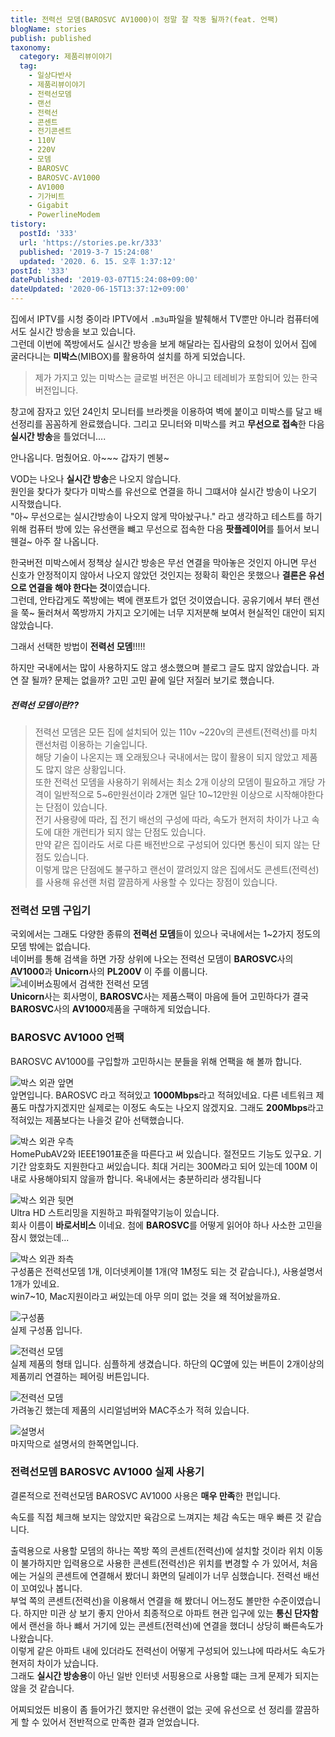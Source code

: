 ```yaml
---
title: 전력선 모뎀(BAROSVC AV1000)이 정말 잘 작동 될까?(feat. 언팩)
blogName: stories
publish: published
taxonomy:
  category: 제품리뷰이야기
  tag:
    - 일상다반사
    - 제품리뷰이야기
    - 전력선모뎀
    - 랜선
    - 전력선
    - 콘센트
    - 전기콘센트
    - 110V
    - 220V
    - 모뎀
    - BAROSVC
    - BAROSVC-AV1000
    - AV1000
    - 기가비트
    - Gigabit
    - PowerlineModem
tistory:
  postId: '333'
  url: 'https://stories.pe.kr/333'
  published: '2019-3-7 15:24:08'
  updated: '2020. 6. 15. 오후 1:37:12'
postId: '333'
datePublished: '2019-03-07T15:24:08+09:00'
dateUpdated: '2020-06-15T13:37:12+09:00'
---
```


집에서 IPTV를 시청 중이라 IPTV에서 `.m3u`파일을 발췌해서 TV뿐만 아니라 컴퓨터에서도 실시간 방송을 보고 있습니다.  
그런데 이번에 쪽방에서도 실시간 방송을 보게 해달라는 집사람의 요청이 있어서 집에 굴러다니는 **미박스**(MIBOX)를 활용하여 설치를 하게 되었습니다.  

> 제가 가지고 있는 미박스는 글로벌 버전은 아니고 테레비가 포함되어 있는 한국버전입니다.   

창고에 잠자고 있던 24인치 모니터를 브라켓을 이용하여 벽에 붙이고 미박스를 달고 배선정리를 꼼꼼하게 완료했습니다. 
그리고 모니터와 미박스를 켜고 **무선으로 접속**한 다음 **실시간 방송**을 틀었더니....  

안나옵니다. 멈췄어요. 아~~~ 갑자기 멘붕~   

VOD는 나오나 **실시간 방송**은 나오지 않습니다.   
원인을 찾다가 찾다가 미박스를 유선으로 연결을 하니 그떄서야 실시간 방송이 나오기 시작했습니다.  
"아~ 무선으로는 실시간방송이 나오지 않게 막아놨구나." 라고 생각하고 테스트를 하기 위해 컴퓨터 방에 있는 유선랜을 뺴고 무선으로 접속한 다음 **팟플레이어**를 틀어서 보니 웬걸~ 아주 잘 나옵니다.   

한국버전 미박스에서 정책상 실시간 방송은 무선 연결을 막아놓은 것인지 아니면 무선 신호가 안정적이지 않아서 나오지 않았던 것인지는 정확히 확인은 못했으나 **결론은 유선으로 연결을 해야 한다는 것**이였습니다.  
그런데, 안타갑게도 쪽방에는 벽에 랜포트가 없던 것이였습니다. 공유기에서 부터 랜선을 쭉~ 둘러쳐서 쪽방까지 가지고 오기에는 너무 지저분해 보여서 현실적인 대안이 되지 않았습니다. 

그래서 선택한 방법이 **전력선 모뎀**!!!!!

하지만 국내에서는 많이 사용하지도 않고 생소했으며 블로그 글도 많지 않았습니다. 과연 잘 될까? 문제는 없을까? 고민 고민 끝에 일단 저질러 보기로 했습니다.  

##### 전력선 모뎀이란??
> 전력선 모뎀은 모든 집에 설치되어 있는 110v ~220v의 콘센트(전력선)를 마치 랜선처럼 이용하는 기술입니다.  
> 해당 기술이 나온지는 꽤 오래됬으나 국내에서는 많이 활용이 되지 않았고 제품도 많지 않은 상황입니다.  
> 또한 전력선 모뎀을 사용하기 위헤서는 최소 2개 이상의 모뎀이 필요하고 개당 가격이 일반적으로 5~6만원선이라 2개면 일단 10~12만원 이상으로 시작해야한다는 단점이 있습니다.  
> 전기 사용량에 따라, 집 전기 배선의 구성에 따라, 속도가 현저히 차이가 나고 속도에 대한 개런티가 되지 않는 단점도 있습니다.  
> 만약 같은 집이라도 서로 다른 배전반으로 구성되어 있다면 통신이 되지 않는 단점도 있습니다.  
> 이렇게 많은 단점에도 불구하고 랜선이 깔려있지 않은 집에서도 콘센트(전력선)를 사용해 유선랜 처럼 깔끔하게 사용할 수 있다는 장점이 있습니다. 


### 전력선 모뎀 구입기  
국외에서는 그래도 다양한 종류의 **전력선 모뎀**들이 있으나 국내에서는 1~2가지 정도의 모뎀 밖에는 없습니다.   
네이버를 통해 검색을 하면 가장 상위에 나오는 전력선 모뎀이 **BAROSVC**사의 **AV1000**과 **Unicorn**사의 **PL200V** 이 주를 이룹니다.   
![네이버쇼핑에서 검색한 전력선 모뎀](images/2019-03-07-12-22-01.png)  
**Unicorn**사는 회사명이, **BAROSVC**사는 제품스팩이 마음에 들어 고민하다가 결국 **BAROSVC**사의 **AV1000**제품을 구매하게 되었습니다.  

### BAROSVC AV1000 언팩  
BAROSVC AV1000를 구입할까 고민하시는 분들을 위해 언팩을 해 볼까 합니다.  

![박스 외관 앞면](images/2019-03-07-12-44-19.jpg)   
앞면입니다. BAROSVC 라고 적혀있고 **1000Mbps**라고 적혀있네요. 다른 네트워크 제품도 마찮가지겠지만 실제로는 이정도 속도는 나오지 않겠지요. 그래도 **200Mbps**라고 적혀있는 제품보다는 나을것 같아 선택했습니다.   

![박스 외관 우측](images/2019-03-07-12-46-09.jpg)  
HomePubAV2와 IEEE1901표준을 따른다고 써 있습니다. 절전모드 기능도 있구요. 기기간 암호화도 지원한다고 써있습니다. 
최대 거리는 300M라고 되어 있는데 100M 이내로 사용해야되지 않을까 합니다. 옥내에서는 충분하리라 생각됩니다   

![박스 외관 뒷면](images/2019-03-07-12-48-39.jpg)  
Ultra HD 스트리밍을 지원하고 파워절약기능이 있습니다.  
회사 이름이 **바로서비스** 이네요. 첨에 **BAROSVC**를 어떻게 읽어야 하나 사소한 고민을 잠시 했었는데...  

![박스 외관 좌측](images/2019-03-07-12-50-38.jpg)  
구성품은 전력선모뎀 1개, 이더넷케이블 1개(약 1M정도 되는 것 같습니다.), 사용설명서 1개가 있네요.  
win7~10, Mac지원이라고 써있는데 아무 의미 없는 것을 왜 적어놨을까요.  
 
![구성품](images/2019-03-07-13-00-24.jpg)   
실제 구성품 입니다.   

![전력선 모뎀](images/2019-03-07-13-01-28.jpg)  
실제 제품의 형태 입니다. 심플하게 생겼습니다. 하단의 QC옆에 있는 버튼이 2개이상의 제품끼리 연결하는  페어링 버튼입니다.   

![전력선 모뎀](images/2019-03-07-13-02-37.jpg)  
가려놓긴 했는데 제품의 시리얼넘버와 MAC주소가 적혀 있습니다.  

![설명서](images/2019-03-07-13-03-37.jpg)  
마지막으로 설명서의 한쪽면입니다.  


### 전력선모뎀 BAROSVC AV1000 실제 사용기  
결론적으로 전력선모뎀 BAROSVC AV1000 사용은 **매우 만족**한 편입니다. 

속도를 직접 체크해 보지는 않았지만 육감으로 느껴지는 체감 속도는 매우 빠른 것 같습니다.  

출력용으로 사용할 모뎀의 하나는 쪽방 쪽의 콘센트(전력선)에 설치할 것이라 위치 이동이 불가하지만 
입력용으로 사용한 콘센트(전력선)은 위치를 변경할 수 가 있어서, 처음에는 거실의 콘센트에 연결해서 봤더니 화면의 딜레이가 너무 심했습니다. 전력선 배선이 꼬여있나 봅니다.   
부엌 쪽의 콘센트(전력선)을 이용해서 연결을 해 봤더니 어느정도 볼만한 수준이였습니다. 하지만 미관 상 보기 좋지 안아서 최종적으로 아파트 현관 입구에 있는 **통신 단자함**에서 랜선을 하나 뺴서 거기에 있는 콘센트(전력선)에 연결을 했더니 상당히 빠른속도가 나왔습니다.  
이렇게 같은 아파트 내에 있더라도 전력선이 어떻게 구성되어 있느냐에 따라서도 속도가 현저히 차이가 났습니다.  
그래도 **실시간 방송용**이 아닌 일반 인터넷 서핑용으로 사용할 떄는 크게 문제가 되지는 않을 것 같습니다.  

어찌되었든 비용이 좀 들어가긴 했지만 유선랜이 없는 곳에 유선으로 선 정리를 깔끔하게 할 수 있어서 전반적으로 만족한 결과 얻었습니다.   

